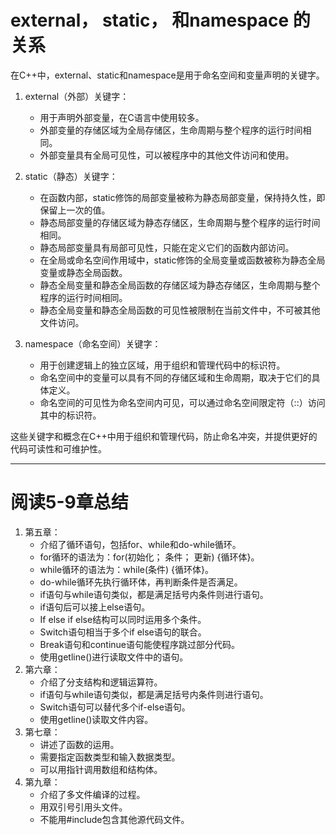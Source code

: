 # external， static， 和namespace 的关系
在C++中，external、static和namespace是用于命名空间和变量声明的关键字。

1. external（外部）关键字：
    - 用于声明外部变量，在C语言中使用较多。
    - 外部变量的存储区域为全局存储区，生命周期与整个程序的运行时间相同。
    - 外部变量具有全局可见性，可以被程序中的其他文件访问和使用。

2. static（静态）关键字：
    - 在函数内部，static修饰的局部变量被称为静态局部变量，保持持久性，即保留上一次的值。
    - 静态局部变量的存储区域为静态存储区，生命周期与整个程序的运行时间相同。
    - 静态局部变量具有局部可见性，只能在定义它们的函数内部访问。
    - 在全局或命名空间作用域中，static修饰的全局变量或函数被称为静态全局变量或静态全局函数。
    - 静态全局变量和静态全局函数的存储区域为静态存储区，生命周期与整个程序的运行时间相同。
    - 静态全局变量和静态全局函数的可见性被限制在当前文件中，不可被其他文件访问。

3. namespace（命名空间）关键字：
    - 用于创建逻辑上的独立区域，用于组织和管理代码中的标识符。
    - 命名空间中的变量可以具有不同的存储区域和生命周期，取决于它们的具体定义。
    - 命名空间的可见性为命名空间内可见，可以通过命名空间限定符（::）访问其中的标识符。


这些关键字和概念在C++中用于组织和管理代码，防止命名冲突，并提供更好的代码可读性和可维护性。

---

# 阅读5-9章总结

1. 第五章：
    - 介绍了循环语句，包括for、while和do-while循环。
    - for循环的语法为：for(初始化； 条件； 更新) {循环体}。
    - while循环的语法为：while(条件) {循环体}。
    - do-while循环先执行循环体，再判断条件是否满足。
    - if语句与while语句类似，都是满足括号内条件则进行语句。
    - if语句后可以接上else语句。
    - If else if else结构可以同时运用多个条件。
    - Switch语句相当于多个if else语句的联合。
    - Break语句和continue语句能使程序跳过部分代码。
    - 使用getline()进行读取文件中的语句。
2. 第六章：
   - 介绍了分支结构和逻辑运算符。
   - if语句与while语句类似，都是满足括号内条件则进行语句。
   - Switch语句可以替代多个if-else语句。
   - 使用getline()读取文件内容。
3. 第七章：
   - 讲述了函数的运用。
   - 需要指定函数类型和输入数据类型。
   - 可以用指针调用数组和结构体。
4. 第九章：
   - 介绍了多文件编译的过程。
   - 用双引号引用头文件。
   - 不能用#include包含其他源代码文件。